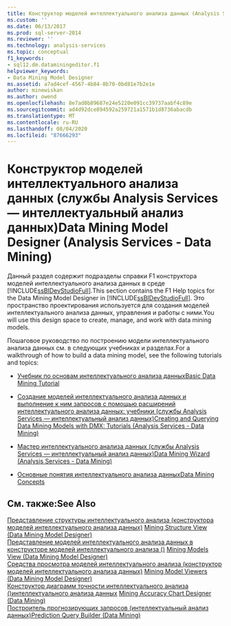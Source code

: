 ```yaml
---
title: Конструктор моделей интеллектуального анализа данных (Analysis Services — интеллектуальный анализ данных) | Документация Майкрософт
ms.custom: ''
ms.date: 06/13/2017
ms.prod: sql-server-2014
ms.reviewer: ''
ms.technology: analysis-services
ms.topic: conceptual
f1_keywords:
- sql12.dm.dataminingeditor.f1
helpviewer_keywords:
- Data Mining Model Designer
ms.assetid: a7ad4cef-4567-4b84-8b70-0bd81e7b2e1e
author: minewiskan
ms.author: owend
ms.openlocfilehash: 8e7ad0b89687e24e5220e091cc39737aabf4c89e
ms.sourcegitcommit: ad4d92dce894592a259721a1571b1d8736abacdb
ms.translationtype: MT
ms.contentlocale: ru-RU
ms.lasthandoff: 08/04/2020
ms.locfileid: "87666293"
---
```

# <a name="data-mining-model-designer-analysis-services---data-mining"></a><span data-ttu-id="6ba56-102">Конструктор моделей интеллектуального анализа данных (службы Analysis Services — интеллектуальный анализ данных)</span><span class="sxs-lookup"><span data-stu-id="6ba56-102">Data Mining Model Designer (Analysis Services - Data Mining)</span></span>
  <span data-ttu-id="6ba56-103">Данный раздел содержит подразделы справки F1 конструктора моделей интеллектуального анализа данных в среде [!INCLUDE[ssBIDevStudioFull](../includes/ssbidevstudiofull-md.md)].</span><span class="sxs-lookup"><span data-stu-id="6ba56-103">This section contains the F1 Help topics for the Data Mining Model Designer in [!INCLUDE[ssBIDevStudioFull](../includes/ssbidevstudiofull-md.md)].</span></span> <span data-ttu-id="6ba56-104">Это пространство проектирования используется для создания моделей интеллектуального анализа данных, управления и работы с ними.</span><span class="sxs-lookup"><span data-stu-id="6ba56-104">You will use this design space to create, manage, and work with data mining models.</span></span>  
  
 <span data-ttu-id="6ba56-105">Пошаговое руководство по построению модели интеллектуального анализа данных см. в следующих учебниках и разделах.</span><span class="sxs-lookup"><span data-stu-id="6ba56-105">For a walkthrough of how to build a data mining model, see the following tutorials and topics:</span></span>  
  
-   [<span data-ttu-id="6ba56-106">Учебник по основам интеллектуального анализа данных</span><span class="sxs-lookup"><span data-stu-id="6ba56-106">Basic Data Mining Tutorial</span></span>](../../2014/tutorials/basic-data-mining-tutorial.md)  
  
-   [<span data-ttu-id="6ba56-107">Создание моделей интеллектуального анализа данных и выполнение к ним запросов с помощью расширений интеллектуального анализа данных: учебники (службы Analysis Services — интеллектуальный анализ данных)</span><span class="sxs-lookup"><span data-stu-id="6ba56-107">Creating and Querying Data Mining Models with DMX: Tutorials &#40;Analysis Services - Data Mining&#41;</span></span>](../../2014/tutorials/create-query-data-mining-models-dmx-tutorials.md)  
  
-   [<span data-ttu-id="6ba56-108">Мастер интеллектуального анализа данных (службы Analysis Services — интеллектуальный анализ данных)</span><span class="sxs-lookup"><span data-stu-id="6ba56-108">Data Mining Wizard &#40;Analysis Services - Data Mining&#41;</span></span>](data-mining/data-mining-wizard-analysis-services-data-mining.md)  
  
-   [<span data-ttu-id="6ba56-109">Основные понятия интеллектуального анализа данных</span><span class="sxs-lookup"><span data-stu-id="6ba56-109">Data Mining Concepts</span></span>](data-mining/data-mining-concepts.md)  
  
## <a name="see-also"></a><span data-ttu-id="6ba56-110">См. также:</span><span class="sxs-lookup"><span data-stu-id="6ba56-110">See Also</span></span>  
 <span data-ttu-id="6ba56-111">[Представление структуры интеллектуального анализа &#40;конструктора моделей интеллектуального анализа данных&#41;](mining-structure-view-data-mining-model-designer.md) </span><span class="sxs-lookup"><span data-stu-id="6ba56-111">[Mining Structure View &#40;Data Mining Model Designer&#41;](mining-structure-view-data-mining-model-designer.md) </span></span>  
 <span data-ttu-id="6ba56-112">[Представление моделей интеллектуального анализа данных в конструкторе моделей интеллектуального анализа &#40;&#41;](mining-models-view-data-mining-model-designer.md) </span><span class="sxs-lookup"><span data-stu-id="6ba56-112">[Mining Models View &#40;Data Mining Model Designer&#41;](mining-models-view-data-mining-model-designer.md) </span></span>  
 <span data-ttu-id="6ba56-113">[Средства просмотра моделей интеллектуального анализа &#40;конструктор моделей интеллектуального анализа данных&#41;](mining-model-viewers-data-mining-model-designer.md) </span><span class="sxs-lookup"><span data-stu-id="6ba56-113">[Mining Model Viewers &#40;Data Mining Model Designer&#41;](mining-model-viewers-data-mining-model-designer.md) </span></span>  
 <span data-ttu-id="6ba56-114">[Конструктор диаграмм точности интеллектуального анализа &#40;&#41;интеллектуального анализа данных](mining-accuracy-chart-designer-data-mining.md) </span><span class="sxs-lookup"><span data-stu-id="6ba56-114">[Mining Accuracy Chart Designer &#40;Data Mining&#41;](mining-accuracy-chart-designer-data-mining.md) </span></span>  
 [<span data-ttu-id="6ba56-115">Построитель прогнозирующих запросов (интеллектуальный анализ данных)</span><span class="sxs-lookup"><span data-stu-id="6ba56-115">Prediction Query Builder &#40;Data Mining&#41;</span></span>](prediction-query-builder-data-mining.md)  
  
  

